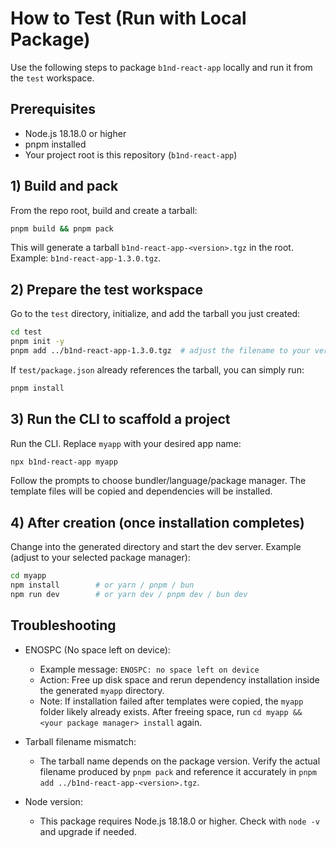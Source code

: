 # How to Test (Run with Local Package)

Use the following steps to package `b1nd-react-app` locally and run it from the `test` workspace.

## Prerequisites
- Node.js 18.18.0 or higher
- pnpm installed
- Your project root is this repository (`b1nd-react-app`)

## 1) Build and pack
From the repo root, build and create a tarball:

```bash
pnpm build && pnpm pack
```

This will generate a tarball `b1nd-react-app-<version>.tgz` in the root. Example: `b1nd-react-app-1.3.0.tgz`.

## 2) Prepare the test workspace
Go to the `test` directory, initialize, and add the tarball you just created:

```bash
cd test
pnpm init -y
pnpm add ../b1nd-react-app-1.3.0.tgz  # adjust the filename to your version
```

If `test/package.json` already references the tarball, you can simply run:

```bash
pnpm install
```

## 3) Run the CLI to scaffold a project
Run the CLI. Replace `myapp` with your desired app name:

```bash
npx b1nd-react-app myapp
```

Follow the prompts to choose bundler/language/package manager. The template files will be copied and dependencies will be installed.

## 4) After creation (once installation completes)
Change into the generated directory and start the dev server. Example (adjust to your selected package manager):

```bash
cd myapp
npm install        # or yarn / pnpm / bun
npm run dev        # or yarn dev / pnpm dev / bun dev
```

## Troubleshooting
- ENOSPC (No space left on device):
  - Example message: `ENOSPC: no space left on device`
  - Action: Free up disk space and rerun dependency installation inside the generated `myapp` directory.
  - Note: If installation failed after templates were copied, the `myapp` folder likely already exists. After freeing space, run `cd myapp && <your package manager> install` again.

- Tarball filename mismatch:
  - The tarball name depends on the package version. Verify the actual filename produced by `pnpm pack` and reference it accurately in `pnpm add ../b1nd-react-app-<version>.tgz`.

- Node version:
  - This package requires Node.js 18.18.0 or higher. Check with `node -v` and upgrade if needed.